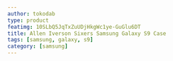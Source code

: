 ```yaml
---
author: tokodab
type: product
featimg: 10SLbQ5JqTxZuUDjHkgWc1ye-GuGlu6DT
title: Allen Iverson Sixers Samsung Galaxy S9 Case
tags: [samsung, galaxy, s9]
category: [samsung]
---
```

